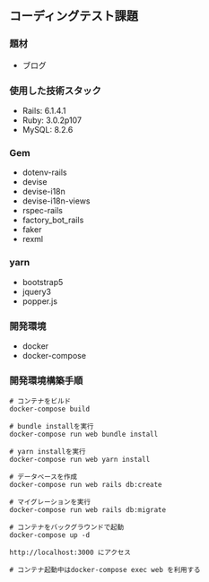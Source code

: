 ## コーディングテスト課題
### 題材
- ブログ

### 使用した技術スタック
- Rails:  6.1.4.1
- Ruby:   3.0.2p107
- MySQL:  8.2.6

### Gem
- dotenv-rails
- devise
- devise-i18n
- devise-i18n-views
- rspec-rails
- factory_bot_rails
- faker
- rexml

### yarn
- bootstrap5
- jquery3
- popper.js

### 開発環境
- docker
- docker-compose

### 開発環境構築手順
```
# コンテナをビルド
docker-compose build

# bundle installを実行
docker-compose run web bundle install

# yarn installを実行
docker-compose run web yarn install

# データベースを作成
docker-compose run web rails db:create

# マイグレーションを実行
docker-compose run web rails db:migrate

# コンテナをバックグラウンドで起動
docker-compose up -d

http://localhost:3000 にアクセス

# コンテナ起動中はdocker-compose exec web を利用する
```
